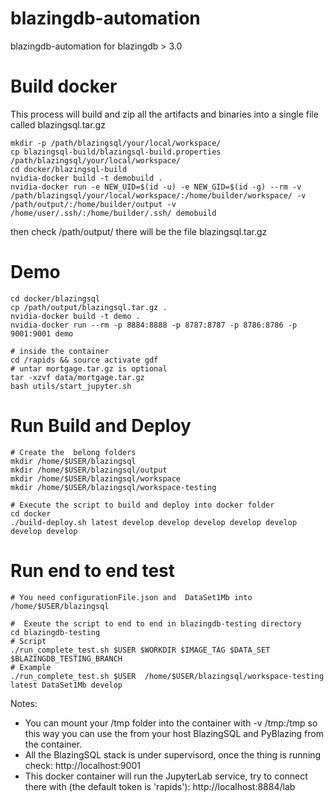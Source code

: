 # blazingdb-automation
blazingdb-automation for blazingdb > 3.0

# Build docker

This process will build and zip all the artifacts and binaries into a single file called blazingsql.tar.gz

```shell-script
mkdir -p /path/blazingsql/your/local/workspace/
cp blazingsql-build/blazingsql-build.properties /path/blazingsql/your/local/workspace/
cd docker/blazingsql-build
nvidia-docker build -t demobuild .
nvidia-docker run -e NEW_UID=$(id -u) -e NEW_GID=$(id -g) --rm -v /path/blazingsql/your/local/workspace/:/home/builder/workspace/ -v /path/output/:/home/builder/output -v /home/user/.ssh/:/home/builder/.ssh/ demobuild
```

then check /path/output/ there will be the file blazingsql.tar.gz
 

# Demo
```shell-script
cd docker/blazingsql
cp /path/output/blazingsql.tar.gz .
nvidia-docker build -t demo .
nvidia-docker run --rm -p 8884:8888 -p 8787:8787 -p 8786:8786 -p 9001:9001 demo

# inside the container
cd /rapids && source activate gdf
# untar mortgage.tar.gz is optional 
tar -xzvf data/mortgage.tar.gz
bash utils/start_jupyter.sh
```

# Run Build and Deploy 
```shell-script
# Create the  belong folders
mkdir /home/$USER/blazingsql
mkdir /home/$USER/blazingsql/output
mkdir /home/$USER/blazingsql/workspace
mkdir /home/$USER/blazingsql/workspace-testing

# Execute the script to build and deploy into docker folder
cd docker
./build-deploy.sh latest develop develop develop develop develop develop develop
```

# Run end to end test
```shell-script
# You need configurationFile.json and  DataSet1Mb into /home/$USER/blazingsql

#  Exeute the script to end to end in blazingdb-testing directory
cd blazingdb-testing
# Script
./run_complete_test.sh $USER $WORKDIR $IMAGE_TAG $DATA_SET $BLAZINGDB_TESTING_BRANCH
# Example
./run_complete_test.sh $USER  /home/$USER/blazingsql/workspace-testing latest DataSet1Mb develop
```

Notes:
- You can mount your /tmp folder into the container  with -v /tmp:/tmp so this way you can use the from your host BlazingSQL and PyBlazing from the container.
- All the BlazingSQL stack is under supervisord, once the thing is running check: http://localhost:9001
- This docker container will run the JupyterLab service, try to connect there with (the default token is 'rapids'): http://localhost:8884/lab
